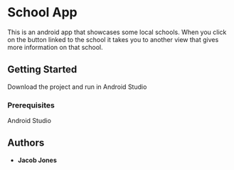 # School App

This is an android app that showcases some local schools. When you click on the button linked to the school it takes you to another view that gives more information on that school.

## Getting Started

Download the project and run in Android Studio

### Prerequisites

Android Studio


## Authors

* **Jacob Jones** 

